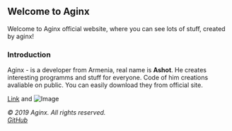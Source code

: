 ## Welcome to Aginx

Welcome to Aginx official website, where you can see lots of stuff, created by aginx!

### Introduction

Aginx - is a developer from Armenia, real name is **Ashot**. He creates interesting programms and stuff for everyone.
Code of him creations avaliable on public. You can easily download they from official site.

[Link](url) and ![Image](src)

_&copy; 2019 Aginx. All rights reserved. <br>
[GitHub](https://github.com/aginx)_
